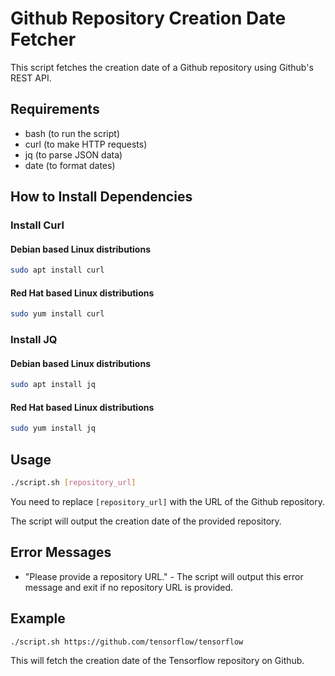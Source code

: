 # Github Repository Creation Date Fetcher

This script fetches the creation date of a Github repository using Github's REST API.

## Requirements

- bash (to run the script)
- curl (to make HTTP requests)
- jq (to parse JSON data)
- date (to format dates)

## How to Install Dependencies

### Install Curl
#### Debian based Linux distributions
```bash
sudo apt install curl
```
#### Red Hat based Linux distributions
```bash
sudo yum install curl
```
### Install JQ
#### Debian based Linux distributions
```bash
sudo apt install jq
```
#### Red Hat based Linux distributions
```bash
sudo yum install jq
```

## Usage

```bash
./script.sh [repository_url]
```

You need to replace `[repository_url]` with the URL of the Github repository. 

The script will output the creation date of the provided repository.

## Error Messages

- "Please provide a repository URL." - The script will output this error message and exit if no repository URL is provided.

## Example

```bash
./script.sh https://github.com/tensorflow/tensorflow
```

This will fetch the creation date of the Tensorflow repository on Github.
